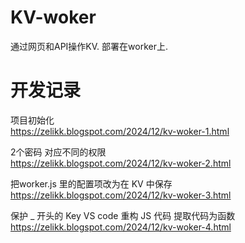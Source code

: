 # KV-woker
通过网页和API操作KV. 部署在worker上.

# 开发记录

项目初始化  
https://zelikk.blogspot.com/2024/12/kv-woker-1.html

2个密码 对应不同的权限  
https://zelikk.blogspot.com/2024/12/kv-woker-2.html

把worker.js 里的配置项改为在 KV 中保存  
https://zelikk.blogspot.com/2024/12/kv-woker-3.html

保护 _ 开头的 Key VS code 重构 JS 代码 提取代码为函数  
https://zelikk.blogspot.com/2024/12/kv-woker-4.html
